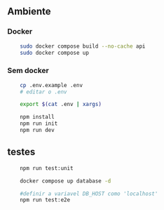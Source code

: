 ## Ambiente

### Docker
```bash
    sudo docker compose build --no-cache api
    sudo docker compose up
```

### Sem docker
```bash
    cp .env.example .env
    # editar o .env

    export $(cat .env | xargs)

    npm install
    npm run init
    npm run dev
```

## testes
```bash
    npm run test:unit

    docker compose up database -d

    #definir a variavel DB_HOST como 'localhost'
    npm run test:e2e
```